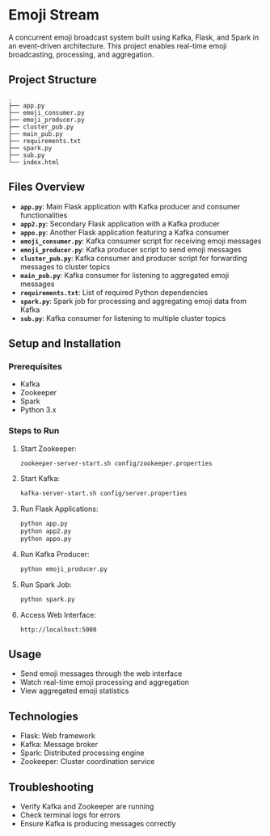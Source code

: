# Emoji Stream

A concurrent emoji broadcast system built using Kafka, Flask, and Spark in an event-driven architecture. This project enables real-time emoji broadcasting, processing, and aggregation.

## Project Structure

```plaintext
.
├── app.py
├── emoji_consumer.py
├── emoji_producer.py
├── cluster_pub.py
├── main_pub.py
├── requirements.txt
├── spark.py
├── sub.py
└── index.html
```

## Files Overview

- **`app.py`**: Main Flask application with Kafka producer and consumer functionalities
- **`app2.py`**: Secondary Flask application with a Kafka producer
- **`appo.py`**: Another Flask application featuring a Kafka consumer
- **`emoji_consumer.py`**: Kafka consumer script for receiving emoji messages
- **`emoji_producer.py`**: Kafka producer script to send emoji messages
- **`cluster_pub.py`**: Kafka consumer and producer script for forwarding messages to cluster topics
- **`main_pub.py`**: Kafka consumer for listening to aggregated emoji messages
- **`requirements.txt`**: List of required Python dependencies
- **`spark.py`**: Spark job for processing and aggregating emoji data from Kafka
- **`sub.py`**: Kafka consumer for listening to multiple cluster topics

## Setup and Installation

### Prerequisites

- Kafka
- Zookeeper
- Spark
- Python 3.x

### Steps to Run

1. Start Zookeeper:
   ```bash
   zookeeper-server-start.sh config/zookeeper.properties
   ```

2. Start Kafka:
   ```bash
   kafka-server-start.sh config/server.properties
   ```

3. Run Flask Applications:
   ```bash
   python app.py
   python app2.py
   python appo.py
   ```

4. Run Kafka Producer:
   ```bash
   python emoji_producer.py
   ```

5. Run Spark Job:
   ```bash
   python spark.py
   ```

6. Access Web Interface:
   ```
   http://localhost:5000
   ```

## Usage

- Send emoji messages through the web interface
- Watch real-time emoji processing and aggregation
- View aggregated emoji statistics

## Technologies

- Flask: Web framework
- Kafka: Message broker
- Spark: Distributed processing engine
- Zookeeper: Cluster coordination service

## Troubleshooting

- Verify Kafka and Zookeeper are running
- Check terminal logs for errors
- Ensure Kafka is producing messages correctly
